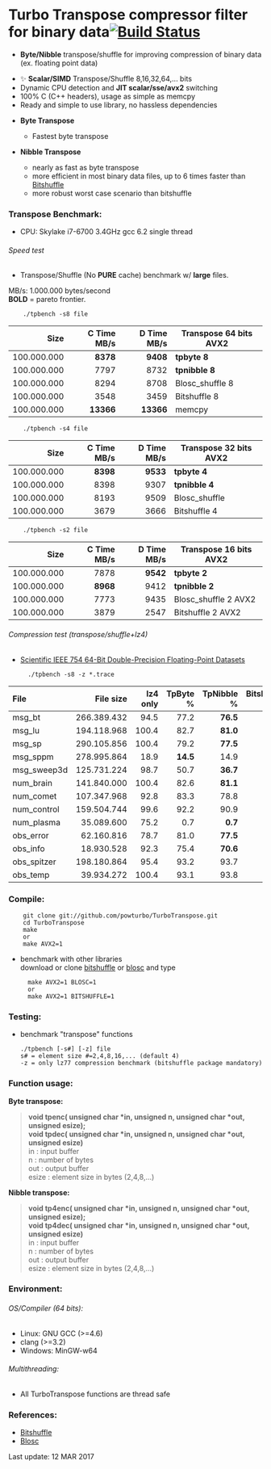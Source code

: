 Turbo Transpose compressor filter for binary data[![Build Status](https://travis-ci.org/powturbo/TurboTranspose.svg?branch=master)](https://travis-ci.org/powturbo/TurboTranspose)
=================================================
+ **Byte/Nibble** transpose/shuffle for improving compression of binary data (ex. floating point data)
 - :sparkles: **Scalar/SIMD** Transpose/Shuffle 8,16,32,64,... bits 
 - Dynamic CPU detection and **JIT scalar/sse/avx2** switching
 - 100% C (C++ headers), usage as simple as memcpy
 - Ready and simple to use library, no hassless dependencies

+ **Byte Transpose**
  - Fastest byte transpose

+ **Nibble Transpose** 
  - nearly as fast as byte transpose 
  - more efficient in most binary data files, up to 6 times faster than [Bitshuffle](https://github.com/kiyo-masui/bitshuffle)
  - more robust worst case scenario than bitshuffle
  
### Transpose Benchmark:
- CPU: Skylake i7-6700 3.4GHz gcc 6.2 single thread 

###### Speed test
- Transpose/Shuffle (No **PURE** cache) benchmark w/ **large** files.

MB/s: 1.000.000 bytes/second<br> 
**BOLD** = pareto frontier.<br>

        ./tpbench -s8 file
|Size |C Time MB/s|D Time MB/s|Transpose 64 bits **AVX2**|
|----------:|------:|------:|-----------------------------------|
|100.000.000|**8378**|**9408**|**tpbyte 8**|
|100.000.000|7797|8732|**tpnibble 8**|
|100.000.000|8294|8708|Blosc_shuffle 8 |
|100.000.000|3548|3459|Bitshuffle 8|
|100.000.000|**13366**|**13366**|memcpy|

        ./tpbench -s4 file
|Size |C Time MB/s|D Time MB/s|Transpose 32 bits **AVX2**|
|----------:|------:|------:|-----------------------------------|
|100.000.000|**8398**|**9533**|**tpbyte 4**|
|100.000.000|8398|9307|**tpnibble 4**|
|100.000.000|8193|9509|Blosc_shuffle|
|100.000.000|3679|3666|Bitshuffle 4|

        ./tpbench -s2 file
|Size |C Time MB/s|D Time MB/s|Transpose 16 bits **AVX2**|
|----------:|------:|------:|-----------------------------------|
|100.000.000|7878|**9542**|**tpbyte 2**|
|100.000.000|**8968**|9412|**tpnibble 2**|
|100.000.000|7773|9435|Blosc_shuffle 2 AVX2|
|100.000.000|3879|2547|Bitshuffle 2 AVX2|

###### Compression test (transpose/shuffle+lz4)
- [Scientific IEEE 754 64-Bit Double-Precision Floating-Point Datasets](http://cs.txstate.edu/~burtscher/research/datasets/FPdouble/)

        ./tpbench -s8 -z *.trace
|File|File size|lz4 only|TpByte %|TpNibble %|Bitshuffle %|
|:-------------|---------:|------:|------:|-----:|-----:|
msg_bt|266.389.432|94.5|77.2|__**76.5**__|81.6|
msg_lu|194.118.968|100.4|82.7|__**81.0**__|83.7|
msg_sp|290.105.856|100.4|79.2|__**77.5**__|80.2|
msg_sppm|278.995.864|18.9|__**14.5**__|14.9|19.5|
msg_sweep3d|125.731.224|98.7|50.7|__**36.7**__|80.4|
num_brain|141.840.000|100.4|82.6|__**81.1**__|84.5|
num_comet|107.347.968|92.8|83.3|78.8|__**76.3**__|
num_control|159.504.744|99.6|92.2|90.9|__**89.4**__|
num_plasma|35.089.600|75.2|0.7|__**0.7**__|84.5|
obs_error|62.160.816|78.7|81.0|__**77.5**__|84.4|
obs_info|18.930.528|92.3|75.4|__**70.6**__|82.4|
obs_spitzer|198.180.864|95.4|93.2|93.7|__**86.4**__|
obs_temp|39.934.272|100.4|93.1|93.8|__**91.7**__|


### Compile:

  		git clone git://github.com/powturbo/TurboTranspose.git
        cd TurboTranspose
  		make
        or
  		make AVX2=1
		
+ benchmark with other libraries<br />
  download or clone [bitshuffle](https://github.com/kiyo-masui/bitshuffle) or [blosc](https://github.com/Blosc/c-blosc) and type

		make AVX2=1 BLOSC=1
		or
		make AVX2=1 BITSHUFFLE=1


### Testing:
  + benchmark "transpose" functions <br />

        ./tpbench [-s#] [-z] file
		s# = element size #=2,4,8,16,... (default 4) 
		-z = only lz77 compression benchmark (bitshuffle package mandatory)


### Function usage:

  **Byte transpose:** 
  >**void tpenc(      unsigned char *in, unsigned n, unsigned char *out, unsigned esize);<br>
  void tpdec(      unsigned char *in, unsigned n, unsigned char *out, unsigned esize)**<br />
  in     : input buffer<br />
  n      : number of bytes<br />
  out    : output buffer<br />
  esize  : element size in bytes (2,4,8,...)<br />

   
  **Nibble transpose:** 
  >**void tp4enc(      unsigned char *in, unsigned n, unsigned char *out, unsigned esize);<br>
  void tp4dec(      unsigned char *in, unsigned n, unsigned char *out, unsigned esize)**<br />
  in     : input buffer<br />
  n      : number of bytes<br />
  out    : output buffer<br />
  esize  : element size in bytes (2,4,8,...)<br />

### Environment:

###### OS/Compiler (64 bits):
- Linux: GNU GCC (>=4.6)
- clang (>=3.2)
- Windows: MinGW-w64

###### Multithreading:
- All TurboTranspose functions are thread safe

### References:
- [Bitshuffle](https://github.com/kiyo-masui/bitshuffle)
- [Blosc](https://github.com/Blosc/c-blosc)

Last update:  12 MAR 2017

